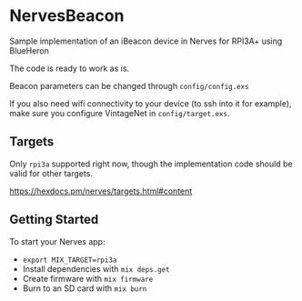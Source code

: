 # NervesBeacon
Sample implementation of an iBeacon device in Nerves for RPI3A+ using BlueHeron

The code is ready to work as is.

Beacon parameters can be changed through `config/config.exs`

If you also need wifi connectivity to your device (to ssh into it for example), make sure you configure VintageNet in `config/target.exs`.

## Targets

Only `rpi3a` supported right now, though the implementation code should be valid for other targets.

https://hexdocs.pm/nerves/targets.html#content

## Getting Started

To start your Nerves app:
  * `export MIX_TARGET=rpi3a`
  * Install dependencies with `mix deps.get`
  * Create firmware with `mix firmware`
  * Burn to an SD card with `mix burn`
